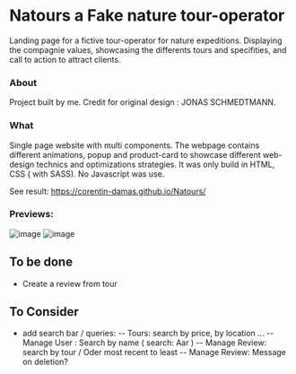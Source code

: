 # Natours a Fake nature tour-operator

Landing page for a fictive tour-operator for nature expeditions. Displaying the compagnie values, showcasing the differents tours and specifities, and call to action to attract clients.

### About

Project built by me. Credit for original design : JONAS SCHMEDTMANN.

### What

Single page website with multi components.
The webpage contains different animations, popup and product-card to showcase different web-design technics and optimizations strategies.
It was only build in HTML, CSS ( with SASS). No Javascript was use.

See result: https://corentin-damas.github.io/Natours/

### Previews:

![image](https://github.com/Corentin-Damas/Natours/assets/100703359/bedb8ed9-915f-4cc4-a674-167ef5a8511b)
![image](https://github.com/Corentin-Damas/Natours/assets/100703359/e9932127-c825-490d-9fc0-dd9e65f07e1b)

## To be done

- Create a review from tour

## To Consider

- add search bar / queries:
  -- Tours: search by price, by location ...
  -- Manage User : Search by name ( search: Aar )
  -- Manage Review: search by tour / Oder most recent to least
  -- Manage Review: Message on deletion? 

